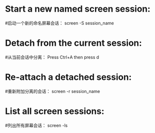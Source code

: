 # Start a new named screen session:
#启动一个新的命名屏幕会话：
screen -S session_name

# Detach from the current session:
#从当前会话中分离：
Press Ctrl+A then press d

# Re-attach a detached session:
#重新附加分离的会话：
screen -r session_name

# List all screen sessions:
#列出所有屏幕会话：
screen -ls
